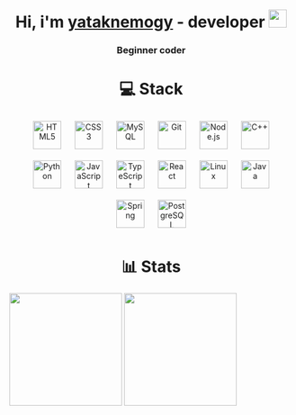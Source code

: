 <h1 align="center">Hi, i'm <a href="https://github.com/yataknemogy" target="_blank">yataknemogy</a>  - developer 
<img src="https://github.com/blackcater/blackcater/raw/main/images/Hi.gif" height="32"/></h1>
<h3 align="center">Beginner coder<h3>
  
<h1 align="center">💻 Stack</h1>
<div align="center">  
  <a href="https://en.wikipedia.org/wiki/HTML5" target="_blank"><img style="margin: 10" src="https://profilinator.rishav.dev/skills-assets/html5-original-wordmark.svg" alt="HTML5" height="50" /></a>  
  <a href="https://www.w3schools.com/css/" target="_blank"><img style="margin: 10" src="https://profilinator.rishav.dev/skills-assets/css3-original-wordmark.svg" alt="CSS3" height="50" /></a>  
  <a href="https://www.mysql.com/" target="_blank"><img style="margin: 10" src="https://profilinator.rishav.dev/skills-assets/mysql-original-wordmark.svg" alt="MySQL" height="50" /></a>  
  <a href="https://github.com/" target="_blank"><img style="margin: 10" src="https://profilinator.rishav.dev/skills-assets/git-scm-icon.svg" alt="Git" height="50" /></a>  
  <a href="https://nodejs.org/" target="_blank"><img style="margin: 10" src="https://profilinator.rishav.dev/skills-assets/nodejs-original-wordmark.svg" alt="Node.js" height="50" /></a>  
  <a href="https://www.cplusplus.com/" target="_blank"><img style="margin: 10" src="https://profilinator.rishav.dev/skills-assets/cplusplus-original.svg" alt="C++" height="50" /></a>  
  <a href="https://www.python.org/" target="_blank"><img style="margin: 10" src="https://profilinator.rishav.dev/skills-assets/python-original.svg" alt="Python" height="50" /></a>  
  <a href="https://www.javascript.com/" target="_blank"><img style="margin: 10" src="https://profilinator.rishav.dev/skills-assets/javascript-original.svg" alt="JavaScript" height="50" /></a>
  <a href="https://www.typescriptlang.org/" target="_blank"><img style="margin: 10" src="https://profilinator.rishav.dev/skills-assets/typescript-original.svg" alt="TypeScript" height="50" /></a>  
  <a href="https://reactjs.org/" target="_blank"><img style="margin: 10" src="https://profilinator.rishav.dev/skills-assets/react-original-wordmark.svg" alt="React" height="50" /></a>  
  <a href="https://www.linux.org/" target="_blank"><img style="margin: 10" src="https://profilinator.rishav.dev/skills-assets/linux-original.svg" alt="Linux" height="50" /></a>
  <a href="https://www.java.com/" target="_blank"><img style="margin: 10" src="https://profilinator.rishav.dev/skills-assets/java-original-wordmark.svg" alt="Java" height="50" /></a>  
  <a href="https://spring.io" target="_blank"><img style="margin: 10" src="https://profilinator.rishav.dev/skills-assets/springio-icon.svg" alt="Spring" height="50" /></a>
  <a href="https://www.postgresql.org/" target="_blank"><img style="margin: 10" src="https://profilinator.rishav.dev/skills-assets/postgresql-original-wordmark.svg" alt="PostgreSQL" height="50" /></a>  
</div>
</div>

<h1 align="center">📊 Stats</h1>
<div>
  <img height=200 align="center" src="https://github-readme-stats.vercel.app/api?username=yataknemogy&theme=radical" />
  <img height=200 align="center" src="https://github-readme-stats.vercel.app/api/top-langs/?username=yataknemogy&layout=donut&theme=radical">


</div>
<!--
**yataknemogy/yataknemogy** is a ✨ _special_ ✨ repository because its `README.md` (this file) appears on your GitHub profile.

Here are some ideas to get you started:

- 🔭 I’m currently working on ...
- 🌱 I’m currently learning ...
- 👯 I’m looking to collaborate on ...
- 🤔 I’m looking for help with ...
- 💬 Ask me about ...
- 📫 How to reach me: ...
- 😄 Pronouns: ...
- ⚡ Fun fact: ...
-->
